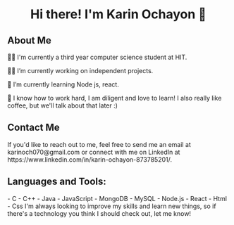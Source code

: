 <div id="header" align="center">
<h1> Hi there! I'm Karin Ochayon 👋 </h1>
</div>

<div id="content">
<h2> About Me </h2>

  👩‍🎓 I'm currently a third year computer science student at HIT.

  🙋‍♀️ I’m currently working on independent projects.

  🌼 I’m currently learning Node js, react.

  🥳  I know how to work hard, I am diligent and love to learn! I also really like coffee, but we'll talk about that later :)
  </div>


<div id="contact" >
<h2> Contact Me</h2>
  If you'd like to reach out to me, feel free to send me an email at karinoch070@gmail.com or connect with me on LinkedIn at https://www.linkedin.com/in/karin-ochayon-873785201/.
</div>


<div id="tools">
  <h2> Languages and Tools:</h2>
      - C 
      - C++ 
      - Java
      - JavaScript
      - MongoDB
      - MySQL
      - Node.js
      - React
      - Html
      - Css
  I'm always looking to improve my skills and learn new things, so if there's a technology you think I should check out, let me know!
 </div>
  
 



